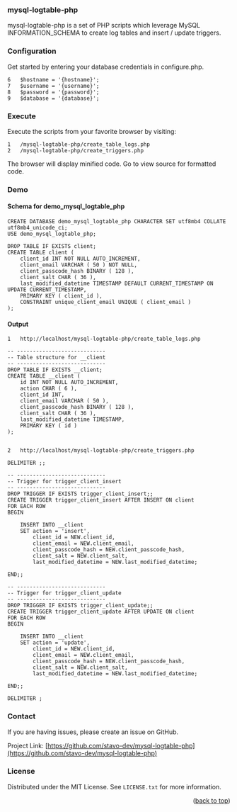 <div id="top"></div>

### mysql-logtable-php

mysql-logtable-php is a set of PHP scripts which leverage MySQL INFORMATION_SCHEMA to create log tables and insert / update triggers.

### Configuration

Get started by entering your database credentials in configure.php.

    6   $hostname = '{hostname}';
    7   $username = '{username}';
    8   $password = '{password}';
    9   $database = '{database}';

### Execute

Execute the scripts from your favorite browser by visiting:

    1   /mysql-logtable-php/create_table_logs.php
    2   /mysql-logtable-php/create_triggers.php

The browser will display minified code. Go to view source for formatted code.

### Demo

#### Schema for demo_mysql_logtable_php

    CREATE DATABASE demo_mysql_logtable_php CHARACTER SET utf8mb4 COLLATE utf8mb4_unicode_ci;
    USE demo_mysql_logtable_php;

    DROP TABLE IF EXISTS client;
    CREATE TABLE client (
        client_id INT NOT NULL AUTO_INCREMENT,
        client_email VARCHAR ( 50 ) NOT NULL,
        client_passcode_hash BINARY ( 128 ),
        client_salt CHAR ( 36 ),
        last_modified_datetime TIMESTAMP DEFAULT CURRENT_TIMESTAMP ON UPDATE CURRENT_TIMESTAMP,
        PRIMARY KEY ( client_id ),
        CONSTRAINT unique_client_email UNIQUE ( client_email )
    );

#### Output

    1   http://localhost/mysql-logtable-php/create_table_logs.php

    -- ----------------------------
    -- Table structure for __client
    -- ----------------------------
    DROP TABLE IF EXISTS __client;
    CREATE TABLE __client (
        id INT NOT NULL AUTO_INCREMENT,
        action CHAR ( 6 ),
        client_id INT,
        client_email VARCHAR ( 50 ),
        client_passcode_hash BINARY ( 128 ),
        client_salt CHAR ( 36 ),
        last_modified_datetime TIMESTAMP,
        PRIMARY KEY ( id )
    );


    2   http://localhost/mysql-logtable-php/create_triggers.php

    DELIMITER ;;

    -- ----------------------------
    -- Trigger for trigger_client_insert
    -- ----------------------------
    DROP TRIGGER IF EXISTS trigger_client_insert;;
    CREATE TRIGGER trigger_client_insert AFTER INSERT ON client
    FOR EACH ROW
    BEGIN

        INSERT INTO __client
        SET action = 'insert',
            client_id = NEW.client_id,
            client_email = NEW.client_email,
            client_passcode_hash = NEW.client_passcode_hash,
            client_salt = NEW.client_salt,
            last_modified_datetime = NEW.last_modified_datetime;
            
    END;;

    -- ----------------------------
    -- Trigger for trigger_client_update
    -- ----------------------------
    DROP TRIGGER IF EXISTS trigger_client_update;;
    CREATE TRIGGER trigger_client_update AFTER UPDATE ON client
    FOR EACH ROW
    BEGIN

        INSERT INTO __client
        SET action = 'update',
            client_id = NEW.client_id,
            client_email = NEW.client_email,
            client_passcode_hash = NEW.client_passcode_hash,
            client_salt = NEW.client_salt,
            last_modified_datetime = NEW.last_modified_datetime;
            
    END;;

    DELIMITER ;

### Contact

If you are having issues, please create an issue on GitHub.

Project Link: [https://github.com/stavo-dev/mysql-logtable-php](https://github.com/stavo-dev/mysql-logtable-php)

### License

Distributed under the MIT License. See `LICENSE.txt` for more information.

<p align="right">(<a href="#top">back to top</a>)</p>
